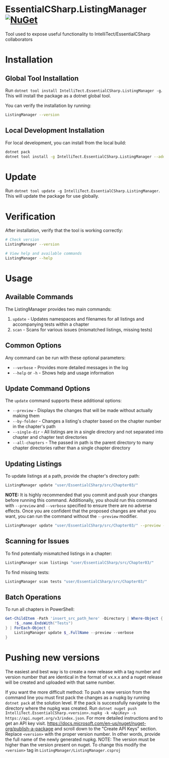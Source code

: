 # EssentialCSharp.ListingManager [![NuGet](https://img.shields.io/nuget/v/IntelliTect.EssentialCSharp.ListingManager.svg)](https://www.nuget.org/packages/IntelliTect.EssentialCSharp.ListingManager/)
Tool used to expose useful functionality to IntelliTect/EssentialCSharp collaborators

# Installation

## Global Tool Installation

Run `dotnet tool install IntelliTect.EssentialCSharp.ListingManager -g`. This will install the package as a dotnet global tool.

You can verify the installation by running:
```bash
ListingManager --version
```

## Local Development Installation

For local development, you can install from the local build:
```bash
dotnet pack
dotnet tool install -g IntelliTect.EssentialCSharp.ListingManager --add-source ./ListingManager/bin/Release/
```

# Update

Run `dotnet tool update -g IntelliTect.EssentialCSharp.ListingManager`. This will update the package for use globally.

# Verification

After installation, verify that the tool is working correctly:

```bash
# Check version
ListingManager --version

# View help and available commands
ListingManager --help
```

# Usage

## Available Commands

The ListingManager provides two main commands:

1. `update` - Updates namespaces and filenames for all listings and accompanying tests within a chapter
2. `scan` - Scans for various issues (mismatched listings, missing tests)

## Common Options

Any command can be run with these optional parameters:

- `--verbose` - Provides more detailed messages in the log
- `--help` or `-h` - Shows help and usage information

## Update Command Options

The `update` command supports these additional options:

- `--preview` - Displays the changes that will be made without actually making them
- `--by-folder` - Changes a listing's chapter based on the chapter number in the chapter's path
- `--single-dir` - All listings are in a single directory and not separated into chapter and chapter test directories
- `--all-chapters` - The passed in path is the parent directory to many chapter directories rather than a single chapter directory

## Updating Listings

To update listings at a path, provide the chapter's directory path:
```bash
ListingManager update "user/EssentialCSharp/src/Chapter03/"
```

**NOTE:** It is highly recommended that you commit and push your changes before running this command. Additionally, you should 
run this command with `--preview` and `--verbose` specified to ensure there are no adverse effects. Once you are confident
that the proposed changes are what you want, you can run the command without the `--preview` modifier.

```bash
ListingManager update "user/EssentialCSharp/src/Chapter03/" --preview --verbose
```

## Scanning for Issues

To find potentially mismatched listings in a chapter:
```bash
ListingManager scan listings "user/EssentialCSharp/src/Chapter03/"
```

To find missing tests:
```bash
ListingManager scan tests "user/EssentialCSharp/src/Chapter03/"
```

## Batch Operations

To run all chapters in PowerShell:
```powershell
Get-ChildItem -Path 'insert_src_path_here' -Directory | Where-Object {
    !$_.name.EndsWith("Tests")
} | ForEach-Object {
    ListingManager update $_.FullName --preview --verbose
} 
```

# Pushing new versions

The easiest and best way is to create a new release with a tag number and version number that are identical in the format of vx.x.x and a nuget release will be created and uploaded with that same number.

If you want the more difficult method:
To push a new version from the command line you must first pack the changes as a nupkg by running `dotnet pack` at 
the solution level. If the pack is successfully navigate to the directory where the nupkg was created. Run 
`dotnet nuget push IntelliTect.EssentialCSharp.<version>.nupkg -k <ApiKey> -s https://api.nuget.org/v3/index.json`. For
more detailed instructions and to get an API key visit. https://docs.microsoft.com/en-us/nuget/nuget-org/publish-a-package and
scroll down to the "Create API Keys" section. Replace `<version>` with the proper version number. In other words, provide the
full name of the newly generated nupkg. NOTE: The version must be higher than the version present on nuget. To change this
modify the `<version>` tag in `ListingManager/ListingManager.csproj`
